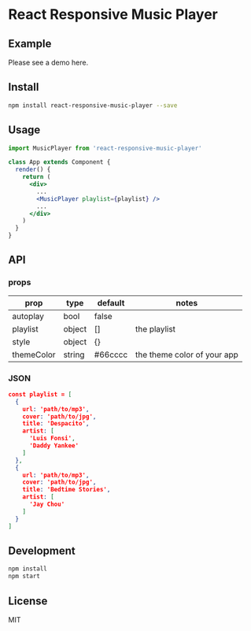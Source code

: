 # React Responsive Music Player

## Example

Please see a demo here.

## Install

``` bash
npm install react-responsive-music-player --save
```

## Usage

``` jsx
import MusicPlayer from 'react-responsive-music-player'

class App extends Component {
  render() {
    return (
      <div>
        ...
        <MusicPlayer playlist={playlist} />
        ...
      </div>
    )
  }
}
```

## API

### props

prop       | type   | default | notes
-----------|--------|---------|--------
autoplay   | bool   | false   |
playlist   | object | []      | the playlist
style      | object | {}      |
themeColor | string | #66cccc | the theme color of your app

### JSON

``` json
const playlist = [
  {
    url: 'path/to/mp3',
    cover: 'path/to/jpg',
    title: 'Despacito',
    artist: [
      'Luis Fonsi',
      'Daddy Yankee'
    ]
  },
  {
    url: 'path/to/mp3',
    cover: 'path/to/jpg',
    title: 'Bedtime Stories',
    artist: [
      'Jay Chou'
    ]
  }
]
```

## Development

``` bash
npm install
npm start
```

## License

MIT
